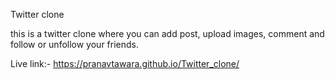 Twitter clone

this is a twitter clone where you can add post, upload images, comment and follow or unfollow your friends. 

Live link:- https://pranavtawara.github.io/Twitter_clone/
